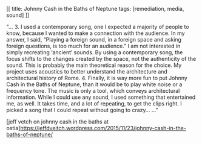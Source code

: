 [[
title: Johnny Cash in the Baths of Neptune
tags: [remediation, media, sound]
]]

"...
 3.	I used a contemporary song, one I expected a majority of people to know, because I wanted to make a connection with the audience. In my answer, I said, “Playing a foreign sound, in a foreign space and asking foreign questions, is too much for an audience.” I am not interested in simply recreating ‘ancient’ sounds. By using a contemporary song, the focus shifts to the changes created by the space, not the authenticity of the sound. This is probably the main theoretical reason for the choice. My project uses acoustics to better understand the architecture and architectural history of Rome.
 4.	Finally, it is way more fun to put Johnny Cash in the Baths of Neptune, than it would be to play white noise or a frequency tone. The music is only a tool, which conveys architectural information. While I could use any sound, I used something that entertained me, as well. It takes time, and a lot of repeating, to get the clips right. I picked a song that I could repeat without going to crazy…
..."

[jeff vetch on johnny cash in the baths at ostia]https://jeffdveitch.wordpress.com/2015/11/23/johnny-cash-in-the-baths-of-neptune/